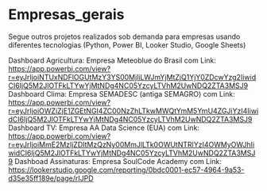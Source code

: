 # Empresas_gerais
Segue outros projetos realizados sob demanda para empresas usando diferentes tecnologias (Python, Power BI, Looker Studio, Google Sheets)

Dashboard Agricultura: Empresa Meteoblue do Brasil com Link: https://app.powerbi.com/view?r=eyJrIjoiNTUxNDFlOGUtMzY3YS00MjliLWJmYjMtZjQ1YjY0ZDcwYzg2IiwidCI6IjQ5M2JlOTFkLTYwYjMtNDg4NC05YzcyLTVhM2UwNDQ2ZTA3MSJ9
Dashboard Clima: Empresa SEMADESC (antiga SEMAGRO) com Link: https://app.powerbi.com/view?r=eyJrIjoiOWZiZjE1ZGEtNGI4ZC00NzZhLTkwMWQtYmM5YmU4ZGJiYzI4IiwidCI6IjQ5M2JlOTFkLTYwYjMtNDg4NC05YzcyLTVhM2UwNDQ2ZTA3MSJ9
Dashboard TV: Empresa AA Data Science (EUA) com Link: https://app.powerbi.com/view?r=eyJrIjoiMmE2MzljZDItMzQzNy00MmJlLTk0OWUtNTRlYzI4OWMyOWJhIiwidCI6IjQ5M2JlOTFkLTYwYjMtNDg4NC05YzcyLTVhM2UwNDQ2ZTA3MSJ9
Dashboad Assinaturas: Empresa SoulCode Academy com Link: https://lookerstudio.google.com/reporting/0bdc0001-ec57-4964-9a53-d35e35ff189e/page/rIJPD

